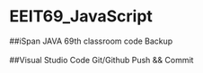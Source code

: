 # EEIT69_JavaScript
##iSpan JAVA 69th classroom code Backup
<br></br>
##Visual Studio Code Git/Github Push && Commit
